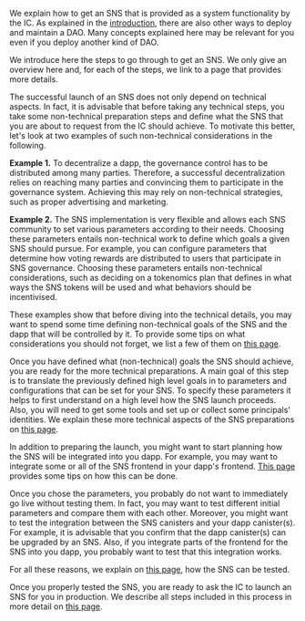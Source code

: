<!--# How to get an SNS-->

We explain how to get an SNS that is provided as a 
system functionality by the IC.
As explained in the [introduction](../sns-intro.md), there are also other 
ways to deploy and maintain a DAO. Many concepts explained here may be 
relevant for you even if you deploy another kind of DAO.

We introduce here the steps to go through to get an SNS.
We only give an overview here and, for each of the steps, we 
link to a page that provides more details. 

<!--### Step 1: Defining the goals (non-technical preparation)-->
The successful launch of an SNS does not only depend on technical
aspects. 
In fact, it is advisable that before taking any technical steps, 
you take some non-technical preparation steps and define what the SNS
that you are about to request from the IC should achieve. 
To motivate this better, let's look at two examples of such non-technical
considerations in the following.

**Example 1.** 
To decentralize a dapp, the governance control has to be distributed 
among many parties. Therefore, a successful decentralization relies on
reaching many parties and convincing them to participate in the 
governance system. Achieving this may rely on non-technical strategies,
such as proper advertising and marketing.

**Example 2.**
The SNS implementation is very flexible and allows each SNS
community to set various parameters according to their needs.
Choosing these parameters entails non-technical work to define
which goals a given SNS should pursue.
For example, you can configure parameters that determine how
voting rewards are distributed to users that participate in SNS 
governance.
Choosing these parameters entails non-technical considerations,
such as deciding on a tokenomics plan that defines in what ways
the SNS tokens will be used and what behaviors should be incentivised.

These examples show that before diving into the technical details, you 
may want to spend some time defining non-technical goals of the SNS
and the dapp that will be controlled by it.
To provide some tips on what considerations you should not forget,
we list a few of them on
[this page](../../../../tokenomics/sns/predeployment-considerations.md).

<!--### Step 2: Technical preparations--> 
Once you have defined what (non-technical) goals the SNS should achieve,
you are ready for the more technical preparations.
A main goal of this step is to translate the previously defined high level
goals in to parameters and configurations that can be set for your SNS.
To specify these parameters it helps to first understand on a
high level how the SNS launch proceeds.
Also, you will need to get some tools and set up or collect some
principals' identities.
We explain these more technical aspects of the SNS preparations
on [this page](./preparation.md).

In addition to preparing the launch, you might want to start planning
how the SNS will be integrated into you dapp.
For example, you may want to integrate some or all of the SNS frontend
in your dapp's frontend. [This page](../integrate-sns/frontend-integration.md)
provides some tips on how this can be done.

<!--### Step 3: Testing the SNS-->
Once you chose the parameters, you probably do not want to immediately
go live without testing them. In fact, you may want to test different
initial parameters and compare them with each other.
Moreover, you might want to test the integration between the SNS canisters
and your dapp canister(s). For example, it is advisable that you
confirm that the dapp canister(s) can be upgraded by an SNS. 
Also, if you integrate parts of the frontend for the SNS into you dapp,
you probably want to test that this integration works.

For all these reasons, we explain on [this page](./local-testing.md), how
the SNS can be tested.

<!--### Step 4: Getting an SNS in production-->
Once you properly tested the SNS, you are ready to ask the IC to launch
an SNS for you in production. 
We describe all steps included in this process in more detail
on [this page](./get-sns-production.md).
